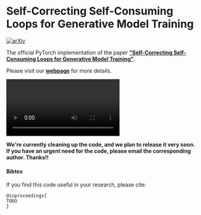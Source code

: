 # Self-Correcting Self-Consuming Loops for Generative Model Training


[![arXiv](https://img.shields.io/badge/arXiv-<2209.14916>-<COLOR>.svg)](https://arxiv.org/abs/LINKHERE)

The official PyTorch implementation of the paper [**"Self-Correcting Self-Consuming Loops for Generative Model Training"**](https://arxiv.org/abs/LINKHERE).

Please visit our [**webpage**](https://nategillman.com/sc-sc.html) for more details.

<video 
    loop src="https://nategillman.com/scsc-static/videos/motion_null_cropped.mp4">
</video> 

**We're currently cleaning up the code, and we plan to release it very soon. If you have an urgent need for the code, please email the corresponding author. Thanks!!**

#### Bibtex
If you find this code useful in your research, please cite:

```
@inproceedings{
TODO
}
```